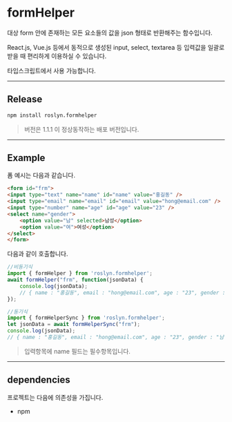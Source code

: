 # formHelper

대상 form 안에 존재하는 모든 요소들의 값을 json 형태로 반환해주는 함수입니다.

React.js, Vue.js 등에서 동적으로 생성된 input, select, textarea 등 입력값을 일괄로 받을 때 편리하게 이용하실 수 있습니다.

타입스크립트에서 사용 가능합니다.

---

## Release

```cmd
npm install roslyn.formhelper
```

> 버전은 1.1.1 이 정상동작하는 배포 버전입니다. 

---

## Example

폼 예시는 다음과 같습니다.
```html
<form id="frm">
<input type="text" name="name" id="name" value="홍길동" />
<input type="email" name="email" id="email" value="hong@email.com" />
<input type="number" name="age" id="age" value="23" />
<select name="gender">
    <option value="남" selected>남성</option>
    <option value="여">여성</option>
</select>
</form>
```

다음과 같이 호출합니다.
```javascript
//비동기식
import { formHelper } from 'roslyn.formhelper';
await formHelper("frm", function(jsonData) {
    console.log(jsonData);
    // { name : "홍길동", email : "hong@email.com", age : "23", gender : "남" }
});

//동기식
import { formHelperSync } from 'roslyn.formhelper';
let jsonData = await formHelperSync("frm");
console.log(jsonData);
// { name : "홍길동", email : "hong@email.com", age : "23", gender : "남" }
```

> 입력항목에 name 필드는 필수항목입니다.

---

## dependencies

프로젝트는 다음에 의존성을 가집니다.
  - npm 

